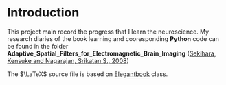 <!--
 * Author         : Jie Li, Ph.D. Candidate, SMSAS, University of Kent.
 * Date           : 2021-06-27 15:22:08
 * Last Author    : Jie Li
 * Last Revision  : 2021-06-27 20:29:23
 * File Path      : /NeuroScienceLearning/ReadMe.md
 * Description    :
 *
 *
 *
 *
 *
 *
 *
 *
 * Copyright (c) 2021 by Jie Li, jl705@kent.ac.uk
 * All Rights Reserved.
-->

# Introduction

This project main record the progress that I learn the neuroscience.
My research diaries of the book learning and cooresponding **Python** code can
be found in the
folder
**Adaptive_Spatial_Filters_for_Electromagnetic_Brain_Imaging** ([Sekihara,
Kensuke and Nagarajan, Srikatan S.,
2008](https://www.springer.com/gp/book/9783540793694))

The $\LaTeX$ source file is based on
[Elegantbook](https://ctan.org/pkg/elegantbook) class.
